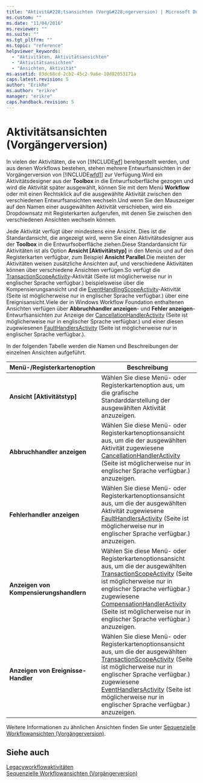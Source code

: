 ```yaml
---
title: "Aktivit&#228;tsansichten (Vorg&#228;ngerversion) | Microsoft Docs"
ms.custom: ""
ms.date: "11/04/2016"
ms.reviewer: ""
ms.suite: ""
ms.tgt_pltfrm: ""
ms.topic: "reference"
helpviewer_keywords: 
  - "Aktivitäten, Aktivitätsansichten"
  - "Aktivitätsansichten"
  - "Ansichten, Aktivität"
ms.assetid: 83dc68cd-2cb2-45c2-9a6e-10d82053171a
caps.latest.revision: 5
author: "ErikRe"
ms.author: "erikre"
manager: "erikre"
caps.handback.revision: 5
---
```

# Aktivit&#228;tsansichten (Vorg&#228;ngerversion)
In vielen der Aktivitäten, die von [!INCLUDE[wf](../workflow-designer/includes/wf_md.md)] bereitgestellt werden, und aus denen Workflows bestehen, stehen mehrere Entwurfsansichten in der Vorgängerversion von [!INCLUDE[wfd1](../workflow-designer/includes/wfd1_md.md)] zur Verfügung.Wird ein Aktivitätsdesigner aus der **Toolbox** in die Entwurfsoberfläche gezogen und wird die Aktivität später ausgewählt, können Sie mit dem Menü **Workflow** oder mit einen Rechtsklick auf die ausgewählte Aktivität zwischen den verschiedenen Entwurfsansichten wechseln.Und wenn Sie den Mauszeiger auf den Namen einer ausgewählten Aktivität verschieben, wird ein Dropdownsatz mit Registerkarten aufgerufen, mit denen Sie zwischen den verschiedenen Ansichten wechseln können.  
  
 Jede Aktivität verfügt über mindestens eine Ansicht. Dies ist die Standardansicht, die angezeigt wird, wenn Sie einen Aktivitätsdesigner aus der **Toolbox** in die Entwurfsoberfläche ziehen.Diese Standardansicht für Aktivitäten ist als Option **Ansicht \[Aktivitätstyp\]** in den Menüs und auf den Registerkarten verfügbar, zum Beispiel **Ansicht Parallel**.Die meisten der Aktivitäten weisen zusätzliche Ansichten auf, und verschiedene Aktivitäten können über verschiedene Ansichten verfügen.So verfügt die [TransactionScopeActivity](http://go.microsoft.com/fwlink?LinkID=65093)\-Aktivität \(Seite ist möglicherweise nur in englischer Sprache verfügbar.\) beispielsweise über die Kompensierungsansicht und die [EventHandlingScopeActivity](http://go.microsoft.com/fwlink?LinkID=65030)\-Aktivität \(Seite ist möglicherweise nur in englischer Sprache verfügbar.\) über eine Ereignisansicht.Viele der in Windows Workflow Foundation enthaltenen Ansichten verfügen über **Abbruchhandler anzeigen**\- und **Fehler anzeigen**\-Entwurfsansichten zur Anzeige der [CancellationHandlerActivity](http://go.microsoft.com/fwlink?LinkID=65050) \(Seite ist möglicherweise nur in englischer Sprache verfügbar.\) und einer diesen zugewiesenen [FaultHandlersActivity](http://go.microsoft.com/fwlink?LinkID=65055) \(Seite ist möglicherweise nur in englischer Sprache verfügbar.\).  
  
 In der folgenden Tabelle werden die Namen und Beschreibungen der einzelnen Ansichten aufgeführt.  
  
|Menü\-\/Registerkartenoption|Beschreibung|  
|----------------------------------|------------------|  
|**Ansicht \[Aktivitätstyp\]**|Wählen Sie diese Menü\- oder Registerkartenoption aus, um die grafische Standarddarstellung der ausgewählten Aktivität anzuzeigen.|  
|**Abbruchhandler anzeigen**|Wählen Sie diese Menü\- oder Registerkartenoptionsansicht aus, um die der ausgewählten Aktivität zugewiesene [CancellationHandlerActivity](http://go.microsoft.com/fwlink?LinkID=65050) \(Seite ist möglicherweise nur in englischer Sprache verfügbar.\) anzuzeigen.|  
|**Fehlerhandler anzeigen**|Wählen Sie diese Menü\- oder Registerkartenoptionsansicht aus, um die der ausgewählten Aktivität zugewiesene [FaultHandlersActivity](http://go.microsoft.com/fwlink?LinkID=65055) \(Seite ist möglicherweise nur in englischer Sprache verfügbar.\) anzuzeigen.|  
|**Anzeigen von Kompensierungshandlern**|Wählen Sie diese Menü\- oder Registerkartenoptionsansicht aus, um die der ausgewählten [TransactionScopeActivity](http://go.microsoft.com/fwlink?LinkID=65093) \(Seite ist möglicherweise nur in englischer Sprache verfügbar.\) zugewiesene [CompensationHandlerActivity](http://go.microsoft.com/fwlink?LinkID=65053) \(Seite ist möglicherweise nur in englischer Sprache verfügbar.\) anzuzeigen.|  
|**Anzeigen von Ereignisse\-Handler**|Wählen Sie diese Menü\- oder Registerkartenoptionsansicht aus, um die der ausgewählten [TransactionScopeActivity](http://go.microsoft.com/fwlink?LinkID=65030) \(Seite ist möglicherweise nur in englischer Sprache verfügbar.\) zugewiesene [EventHandlersActivity](http://go.microsoft.com/fwlink?LinkID=65018) \(Seite ist möglicherweise nur in englischer Sprache verfügbar.\) anzuzeigen.|  
  
 Weitere Informationen zu ähnlichen Ansichten finden Sie unter [Sequenzielle Workflowansichten \(Vorgängerversion\)](../workflow-designer/sequential-workflow-views-legacy.md).  
  
## Siehe auch  
 [Legacyworkflowaktivitäten](../workflow-designer/legacy-workflow-activities.md)   
 [Sequenzielle Workflowansichten \(Vorgängerversion\)](../workflow-designer/sequential-workflow-views-legacy.md)